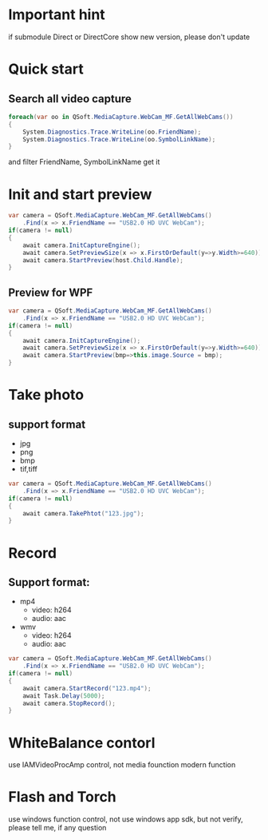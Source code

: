 # Important hint
if submodule Direct or DirectCore show new version, please don't update

# Quick start
## Search all video capture
```c#
foreach(var oo in QSoft.MediaCapture.WebCam_MF.GetAllWebCams())
{
    System.Diagnostics.Trace.WriteLine(oo.FriendName);
    System.Diagnostics.Trace.WriteLine(oo.SymbolLinkName);
}
```
and filter FriendName, SymbolLinkName get it

# Init and start preview
```c#
var camera = QSoft.MediaCapture.WebCam_MF.GetAllWebCams()
    .Find(x => x.FriendName == "USB2.0 HD UVC WebCam");
if(camera != null)
{
    await camera.InitCaptureEngine();
    await camera.SetPreviewSize(x => x.FirstOrDefault(y=>y.Width>=640));
    await camera.StartPreview(host.Child.Handle);
}
```
## Preview for WPF
```c#
var camera = QSoft.MediaCapture.WebCam_MF.GetAllWebCams()
    .Find(x => x.FriendName == "USB2.0 HD UVC WebCam");
if(camera != null)
{
    await camera.InitCaptureEngine();
    await camera.SetPreviewSize(x => x.FirstOrDefault(y=>y.Width>=640));
    await camera.StartPreview(bmp=>this.image.Source = bmp);
}
```

# Take photo
## support format
* jpg
* png
* bmp
* tif,tiff
```c#
var camera = QSoft.MediaCapture.WebCam_MF.GetAllWebCams()
    .Find(x => x.FriendName == "USB2.0 HD UVC WebCam");
if(camera != null)
{
    await camera.TakePhtot("123.jpg");
}
```

# Record
## Support format:
- mp4
    - video: h264
    - audio: aac
- wmv
    - video: h264
    - audio: aac

```c#
var camera = QSoft.MediaCapture.WebCam_MF.GetAllWebCams()
    .Find(x => x.FriendName == "USB2.0 HD UVC WebCam");
if(camera != null)
{
    await camera.StartRecord("123.mp4");
    await Task.Delay(5000);
    await camera.StopRecord();
}

```

# WhiteBalance contorl
use IAMVideoProcAmp control, not media founction modern function

# Flash and Torch
use windows function control, not use windows app sdk,
but not verify, please tell me, if any question
